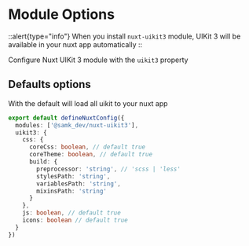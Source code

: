 # Module Options

::alert{type="info"}
When you install `nuxt-uikit3` module, UIKit 3 will be available in your nuxt app automatically
::

Configure Nuxt UIKit 3 module with the `uikit3` property

## Defaults options

With the default will load all uikit to your nuxt app

```ts [nuxt.config.ts]
export default defineNuxtConfig({
  modules: ['@samk_dev/nuxt-uikit3'],
  uikit3: {
    css: {
      coreCss: boolean, // default true
      coreTheme: boolean, // default true
      build: {
        preprocessor: 'string', // 'scss | 'less'
        stylesPath: 'string',
        variablesPath: 'string',
        mixinsPath: 'string'
      }
    },
    js: boolean, // default true
    icons: boolean // default true
  }
})
```
